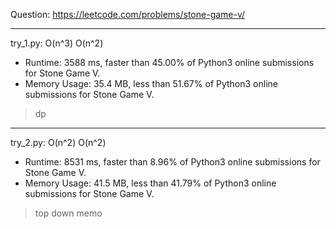 Question: https://leetcode.com/problems/stone-game-v/

---

try_1.py: O(n^3) O(n^2)
* Runtime: 3588 ms, faster than 45.00% of Python3 online submissions for Stone Game V.
* Memory Usage: 35.4 MB, less than 51.67% of Python3 online submissions for Stone Game V.

> dp

---

try_2.py: O(n^2) O(n^2)

* Runtime: 8531 ms, faster than 8.96% of Python3 online submissions for Stone Game V.
* Memory Usage: 41.5 MB, less than 41.79% of Python3 online submissions for Stone Game V.

> top down memo